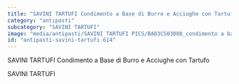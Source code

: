 ```yaml
---
title: "SAVINI TARTUFI Condimento a Base di Burro e Acciughe con Tartufo"
category: "antipasti"
subcategory: "SAVINI TARTUFI"
image: "media/antipasti/SAVINI TARTUFI PICS/BA03CS03080_condimento a base di burro e acciughe con tartufo.jpg"
id: "antipasti-savini-tartufi-614"
---
```


SAVINI TARTUFI Condimento a Base di Burro e Acciughe con Tartufo

SAVINI TARTUFI
